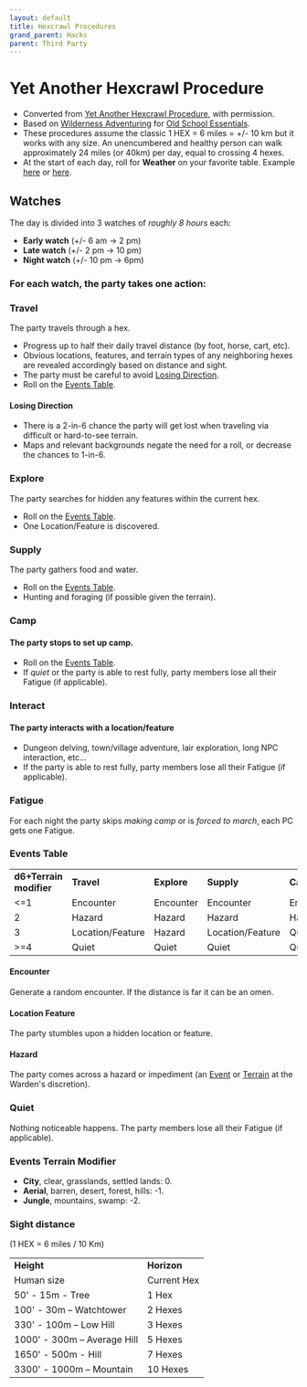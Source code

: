 ```yaml
---
layout: default
title: Hexcrawl Procedures
grand_parent: Hacks
parent: Third Party
---
```


# Yet Another Hexcrawl Procedure
- Converted from [Yet Another Hexcrawl Procedure](https://dangerisreal.blogspot.com/2021/08/yet-another-hexcrawl-procedure-there-is.html), with permission.
- Based on [Wilderness Adventuring](https://oldschoolessentials.necroticgnome.com/srd/index.php/Wilderness_Adventuring) for [Old School Essentials](https://www.drivethrurpg.com/product/272802/OldSchool-Essentials-Basic-Rules).
- These procedures assume the classic 1 HEX = 6 miles = +/- 10 km but it works with any size. An unencumbered and healthy person can walk approximately 24 miles (or 40km) per day, equal to crossing 4 hexes.
- At the start of each day, roll for **Weather** on your favorite table. Example [here](https://ynasmidgard.blogspot.com/2019/02/simple-seasonal-weather-table.html) or [here](https://donjon.bin.sh/d20/weather/).

## Watches
The day is divided into 3 watches of _roughly 8 hours_ each:
- **Early watch** (+/- 6 am -> 2 pm)
- **Late watch** (+/- 2 pm -> 10 pm)
- **Night watch** (+/- 10 pm -> 6pm)

### For each watch, the party takes one action:

### Travel
The party travels through a hex.
- Progress up to half their daily travel distance (by foot, horse, cart, etc).
- Obvious locations, features, and terrain types of any neighboring hexes are revealed accordingly based on distance and sight.
- The party must be careful to avoid [Losing Direction](/hacks/third-party/hexcrawl-procedures/#losing-direction).
- Roll on the [Events Table](/hacks/third-party/hexcrawl-procedures/#events-table).

#### Losing Direction
- There is a 2-in-6 chance the party will get lost when traveling via difficult or hard-to-see terrain.
- Maps and relevant backgrounds negate the need for a roll, or decrease the chances to 1-in-6.

### Explore
The party searches for hidden any features within the current hex.
- Roll on the [Events Table](/hacks/third-party/hexcrawl-procedures/#events-table).
- One Location/Feature is discovered.

### Supply
The party gathers food and water.
- Roll on the [Events Table](/hacks/third-party/hexcrawl-procedures/#events-table).
- Hunting and foraging (if possible given the terrain).

### Camp
#### The party stops to set up camp.
- Roll on the [Events Table](/hacks/third-party/hexcrawl-procedures/#events-table).
- If _quiet_ or the party is able to rest fully, party members lose all their Fatigue (if applicable).

### Interact
#### The party interacts with a location/feature
- Dungeon delving, town/village adventure, lair exploration, long NPC interaction, etc...
- If the party is able to rest fully, party members lose all their Fatigue (if applicable).

### Fatigue
For each night the party skips _making camp_ or is _forced to march_, each PC gets one Fatigue.

### Events Table

|                         |                  |             |                  |           |
| ----------------------- | ---------------- | ----------- | ---------------- | --------- |
| **d6+Terrain modifier** | **Travel**       | **Explore** | **Supply**       | **Camp**  |
| <=1                     | Encounter        | Encounter   | Encounter        | Encounter |
| 2                       | Hazard           | Hazard      | Hazard           | Hazard    |
| 3                       | Location/Feature | Hazard      | Location/Feature | Quiet     |
| >=4                     | Quiet            | Quiet       | Quiet            | Quiet     |

#### Encounter
Generate a random encounter. If the distance is far it can be an omen.

#### Location Feature
The party stumbles upon a hidden location or feature.

#### Hazard
The party comes across a hazard or impediment (an [Event](/hacks/third-party/hexcrawl-procedures/#events-table) or [Terrain](/hacks/third-party/hexcrawl-procedures/#events-terrain-modifier) at the Warden's discretion).

### Quiet
Nothing noticeable happens. The party members lose all their Fatigue (if applicable).

### Events Terrain Modifier
- **City**, clear, grasslands, settled lands: 0.
- **Aerial**, barren, desert, forest, hills: -1.
- **Jungle**, mountains, swamp: -2.

### Sight distance
(1 HEX = 6 miles / 10 Km)

|||
| --------------------------- | ----------- |
| **Height**                  | **Horizon** |
| Human size                  | Current Hex |
| 50' - 15m - Tree            | 1 Hex       |
| 100' - 30m – Watchtower     | 2 Hexes     |
| 330' - 100m – Low Hill      | 3 Hexes     |
| 1000' - 300m – Average Hill | 5 Hexes     |
| 1650' - 500m - Hill         | 7 Hexes     |
| 3300' - 1000m – Mountain    | 10 Hexes    |
